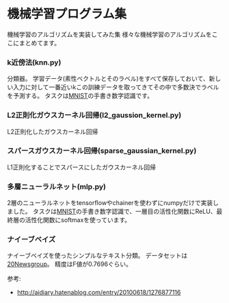 # 機械学習プログラム集

機械学習のアルゴリズムを実装してみた集
様々な機械学習のアルゴリズムをここにまとめてます。

### k近傍法(knn.py)

分類器。
学習データ(素性ベクトルとそのラベル)をすべて保存しておいて、新しい入力に対して一番近いkこの訓練データを取ってきてその中で多数決でラベルを予測する。
タスクは[MNIST](http://yann.lecun.com/exdb/mnist/)の手書き数字認識です。

### L2正則化ガウスカーネル回帰(l2_gaussion_kernel.py)

L2正則化したガウスカーネル回帰

### スパースガウスカーネル回帰(sparse_gaussian_kernel.py)

L1正則化することでスパースにしたガウスカーネル回帰

### 多層ニューラルネット(mlp.py)

2層のニューラルネットをtensorflowやchainerを使わずにnumpyだけで実装しました。
タスクは[MNIST](http://yann.lecun.com/exdb/mnist/)の手書き数字認識で、一層目の活性化関数にReLU、最終層の活性化関数にsoftmaxを使っています。

### ナイーブベイズ

ナイーブベイズを使ったシンプルなテキスト分類。
データセットは[20Newsgroup](http://qwone.com/~jason/20Newsgroups/)。
精度はF値が0.7696ぐらい。

参考:
* http://aidiary.hatenablog.com/entry/20100618/1276877116